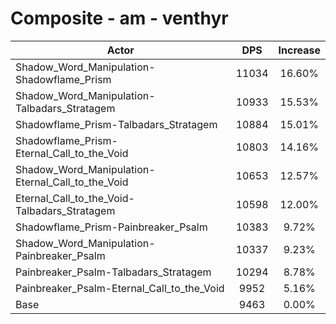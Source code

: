 # Composite - am - venthyr
| Actor | DPS | Increase |
|---|:---:|:---:|
|Shadow_Word_Manipulation-Shadowflame_Prism|11034|16.60%|
|Shadow_Word_Manipulation-Talbadars_Stratagem|10933|15.53%|
|Shadowflame_Prism-Talbadars_Stratagem|10884|15.01%|
|Shadowflame_Prism-Eternal_Call_to_the_Void|10803|14.16%|
|Shadow_Word_Manipulation-Eternal_Call_to_the_Void|10653|12.57%|
|Eternal_Call_to_the_Void-Talbadars_Stratagem|10598|12.00%|
|Shadowflame_Prism-Painbreaker_Psalm|10383|9.72%|
|Shadow_Word_Manipulation-Painbreaker_Psalm|10337|9.23%|
|Painbreaker_Psalm-Talbadars_Stratagem|10294|8.78%|
|Painbreaker_Psalm-Eternal_Call_to_the_Void|9952|5.16%|
|Base|9463|0.00%|
